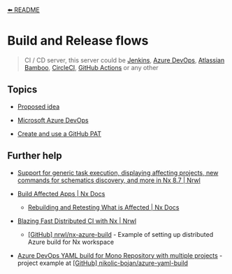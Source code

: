 [⬅️ README](../../README.md)

# Build and Release flows

> CI / CD server, this server could be [Jenkins](https://jenkins.io/), [Azure DevOps](https://dev.azure.com/), [Atlassian Bamboo](https://www.atlassian.com/software/bamboo), [CircleCI](https://circleci.com/), [GitHub Actions](https://github.com/actions) or any other

## Topics

- [Proposed idea](proposed-idea.md)

- [Microsoft Azure DevOps](azure-devops.md)

- [Create and use a GitHub PAT](github-pat.md)

## Further help

- [Support for generic task execution, displaying affecting projects, new commands for schematics discovery, and more in Nx 8.7 | Nrwl](https://blog.nrwl.io/support-for-generic-task-execution-displaying-affecting-libraries-new-commands-for-schematics-1b62b444ad0e)

- [Build Affected Apps | Nx Docs](https://nx.dev/react/tutorial/11-build-affected-projects)

  - [Rebuilding and Retesting What is Affected | Nx Docs](https://nx.dev/react/guides/monorepo-affected)

- [Blazing Fast Distributed CI with Nx | Nrwl](https://blog.nrwl.io/blazing-fast-distributed-ci-with-nx-a1f5974f7393)

  - [[GitHub] nrwl/nx-azure-build](https://github.com/nrwl/nx-azure-build) - Example of setting up distributed Azure build for Nx workspace

- [Azure DevOps YAML build for Mono Repository with multiple projects](https://dev.to/nikolicbojan/azure-devops-yaml-build-for-mono-repository-with-multiple-projects-146g) - project example at [[GitHub] nikolic-bojan/azure-yaml-build](https://github.com/nikolic-bojan/azure-yaml-build)
